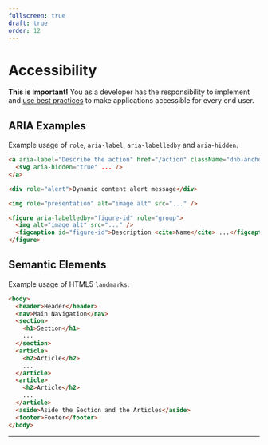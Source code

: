 ```yaml
---
fullscreen: true
draft: true
order: 12
---
```


<Intro>

# Accessibility

**This is important!** You as a developer has the responsibility to implement and [use best practices](!/uilib/usage/accessibility) to make applications accessible for every end user.

## ARIA Examples

Example usage of `role`, `aria-label`, `aria-labelledby` and `aria-hidden`.

```html
<a aria-label="Describe the action" href="/action" className="dnb-anchor">
  <svg aria-hidden="true" ... />
</a>

<div role="alert">Dynamic content alert message</div>

<img role="presentation" alt="image alt" src="..." />

<figure aria-labelledby="figure-id" role="group">
  <img alt="image alt" src="..." />
  <figcaption id="figure-id">Description <cite>Name</cite> ...</figcaption>
</figure>
```

## Semantic Elements

Example usage of HTML5 `landmarks`.

```html
<body>
  <header>Header</header>
  <nav>Main Navigation</nav>
  <section>
    <h1>Section</h1>
    ...
  </section>
  <article>
    <h2>Article</h2>
    ...
  </article>
  <article>
    <h2>Article</h2>
    ...
  </article>
  <aside>Aside the Section and the Articles</aside>
  <footer>Footer</footer>
</body>
```

---

<IntroFooter href="/uilib/intro/14-helper-classes" text="Next - Helper Classes" />

</Intro>
